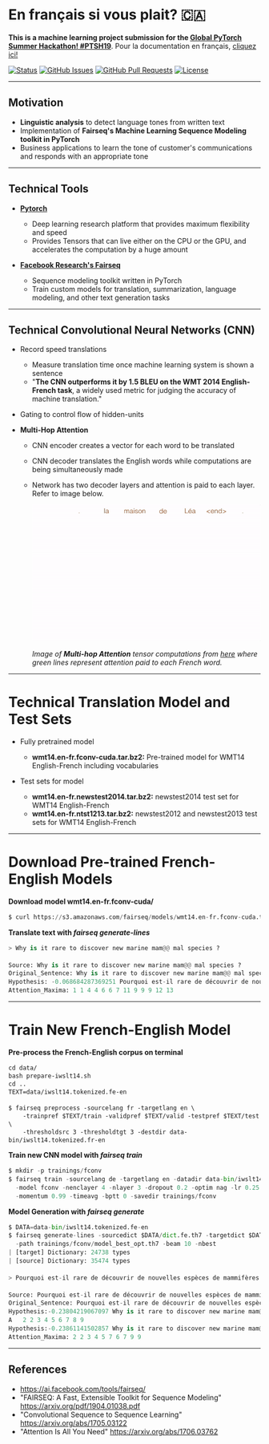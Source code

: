 # En français si vous plait? 🇨🇦

**This is a machine learning project submission for the [Global PyTorch Summer Hackathon! #PTSH19](https://pytorch.devpost.com/)**. Pour la documentation en français, [cliquez ici!](https://github.com/lucylow/en_francais_si_vous_plait-/blob/master/README-fr.md)

<div>
  
  [![Status](https://img.shields.io/badge/status-active-success.svg)]()
  [![GitHub Issues](https://img.shields.io/github/issues/lucylow/en_francais_si_vous_plait-.svg)](https://github.com/lucylow/en_francais_si_vous_plait-/issues)
  [![GitHub Pull Requests](https://img.shields.io/github/issues-pr/lucylow/en_francais_si_vous_plait-.svg)](https://github.com/lucylow/en_francais_si_vous_plait-/pulls)
  [![License](https://img.shields.io/bower/l/bootstrap)]()

</div>


---

## Motivation

* **Linguistic analysis** to detect language tones from written text
* Implementation of **Fairseq's Machine Learning Sequence Modeling toolkit in PyTorch**
* Business applications to learn the tone of customer's communications and responds with an appropriate tone

    
---  

## Technical Tools
* [**Pytorch**](https://pytorch.org) 
  * Deep learning research platform that provides maximum flexibility and speed
  * Provides Tensors that can live either on the CPU or the GPU, and accelerates the computation by a huge amount
  
* [**Facebook Research's Fairseq**](https://ai.facebook.com/tools/fairseq/) 
  * Sequence modeling toolkit written in PyTorch
  * Train custom models for translation, summarization, language modeling, and other text generation tasks
 
--- 
 

## Technical Convolutional Neural Networks (CNN)

* Record speed translations
  * Measure translation time once machine learning system is shown a sentence
  * "**The CNN outperforms it by 1.5 BLEU on the WMT 2014 English-French task**, a widely used metric for judging the accuracy of machine translation."
  
* Gating to control flow of hidden-units

* **Multi-Hop Attention** 
  * CNN encoder creates a vector for each word to be translated
  * CNN decoder translates the English words while computations are being simultaneously made
  * Network has two decoder layers and attention is paid to each layer. Refer to image below.

      ![alt text bonjour](https://github.com/lucylow/En_francais_si_vous_plait-/blob/master/screenshots/translation_illustration.gif)

       *Image of **Multi-hop Attention** tensor computations from [here](https://engineering.fb.com/ml-applications/a-novel-approach-to-neural-machine-translation) where green lines represent attention paid to each French word.*

---

# Technical Translation Model and Test Sets

* Fully pretrained model
  * **wmt14.en-fr.fconv-cuda.tar.bz2:** Pre-trained model for WMT14 English-French including vocabularies
  
* Test sets for model
  * **wmt14.en-fr.newstest2014.tar.bz2:** newstest2014 test set for WMT14 English-French
  * **wmt14.en-fr.ntst1213.tar.bz2:** newstest2012 and newstest2013 test sets for WMT14 English-French

---

# Download Pre-trained French-English Models

**Download model wmt14.en-fr.fconv-cuda/**

```python
$ curl https://s3.amazonaws.com/fairseq/models/wmt14.en-fr.fconv-cuda.tar.bz2 | tar xvjf -
```

**Translate text with *fairseq generate-lines***

```python
> Why is it rare to discover new marine mam@@ mal species ?

Source: Why is it rare to discover new marine mam@@ mal species ?
Original_Sentence: Why is it rare to discover new marine mam@@ mal species ?
Hypothesis: -0.068684287369251 Pourquoi est-il rare de découvrir de nouvelles espèces de mammifères marins ?
Attention_Maxima: 1 1 4 4 6 6 7 11 9 9 9 12 13
```

---

# Train New French-English Model

**Pre-process the French-English corpus on terminal**

```terminal
cd data/
bash prepare-iwslt14.sh
cd ..
TEXT=data/iwslt14.tokenized.fe-en

$ fairseq preprocess -sourcelang fr -targetlang en \
    -trainpref $TEXT/train -validpref $TEXT/valid -testpref $TEXT/test \
    -thresholdsrc 3 -thresholdtgt 3 -destdir data-bin/iwslt14.tokenized.fr-en
```

**Train new CNN model with *fairseq train***

```python
$ mkdir -p trainings/fconv
$ fairseq train -sourcelang de -targetlang en -datadir data-bin/iwslt14.tokenized.de-en \
  -model fconv -nenclayer 4 -nlayer 3 -dropout 0.2 -optim nag -lr 0.25 -clip 0.1 \
  -momentum 0.99 -timeavg -bptt 0 -savedir trainings/fconv
```

**Model Generation with *fairseq generate***

```python
$ DATA=data-bin/iwslt14.tokenized.fe-en
$ fairseq generate-lines -sourcedict $DATA/dict.fe.th7 -targetdict $DATA/dict.en.th7 \
  -path trainings/fconv/model_best_opt.th7 -beam 10 -nbest 
| [target] Dictionary: 24738 types
| [source] Dictionary: 35474 types

> Pourquoi est-il rare de découvrir de nouvelles espèces de mammifères marins ?

Source: Pourquoi est-il rare de découvrir de nouvelles espèces de mammifères marins ?
Original_Sentence: Pourquoi est-il rare de découvrir de nouvelles espèces de mammifères marins ?
Hypothesis:-0.23804219067097 Why is it rare to discover new marine mam@@ mal species ?
A	2 2 3 4 5 6 7 8 9
Hypothesis:-0.23861141502857 Why is it rare to discover new marine mam@@ mal species ?
Attention_Maxima: 2 2 3 4 5 7 6 7 9 9
```



---

## References
* https://ai.facebook.com/tools/fairseq/
* "FAIRSEQ: A Fast, Extensible Toolkit for Sequence Modeling" https://arxiv.org/pdf/1904.01038.pdf
* "Convolutional Sequence to Sequence Learning" https://arxiv.org/abs/1705.03122
* "Attention Is All You Need" https://arxiv.org/abs/1706.03762

